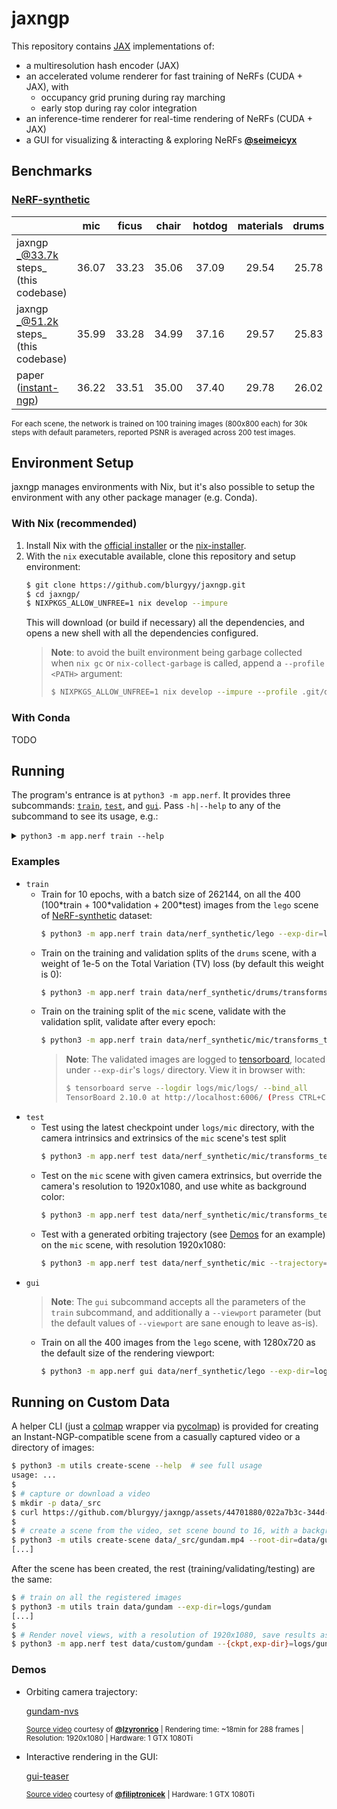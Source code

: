 jaxngp
======

This repository contains [JAX] implementations of:
* a multiresolution hash encoder (JAX)
* an accelerated volume renderer for fast training of NeRFs (CUDA + JAX), with
  * occupancy grid pruning during ray marching
  * early stop during ray color integration
* an inference-time renderer for real-time rendering of NeRFs (CUDA + JAX)
* a GUI for visualizing \& interacting \& exploring NeRFs **[@seimeicyx]**

Benchmarks
----------

### [NeRF-synthetic]

|                                            | mic   | ficus | chair | hotdog | materials | drums | ship  | lego  | average |
|:--- |:---:|:---:|:---:|:---:|:---:|:---:|:---:|:---:|:---:|
| jaxngp _@33.7k steps_ <br> (this codebase) | 36.07 | 33.23 | 35.06 | 37.09  | 29.54     | 25.78 | 30.93 | 36.08 | 32.973  |
| jaxngp _@51.2k steps_ <br> (this codebase) | 35.99 | 33.28 | 34.99 | 37.16  | 29.57     | 25.83 | 30.93 | 36.11 | 32.983  |
| paper ([instant-ngp])                      | 36.22 | 33.51 | 35.00 | 37.40  | 29.78     | 26.02 | 31.10 | 36.39 | 33.176  |

<sup>
For each scene, the network is trained on 100 training images (800x800 each) for 30k steps with
default parameters, reported PSNR is averaged across 200 test images.
</sup>

Environment Setup
-----------------

jaxngp manages environments with Nix, but it's also possible to setup the environment with any other package manager (e.g. Conda).

### With Nix (recommended)

1. Install Nix with the [official installer](https://nixos.org/download) or the [nix-installer](https://github.com/DeterminateSystems/nix-installer/releases).
2. With the `nix` executable available, clone this repository and setup environment:
   ```bash
   $ git clone https://github.com/blurgyy/jaxngp.git
   $ cd jaxngp/
   $ NIXPKGS_ALLOW_UNFREE=1 nix develop --impure
   ```
   This will download (or build if necessary) all the dependencies, and opens a new shell with all the dependencies configured.
   > **Note**: to avoid the built environment being garbage collected when `nix gc` or `nix-collect-garbage` is called, append a `--profile <PATH>` argument:
   > ```bash
   > $ NIXPKGS_ALLOW_UNFREE=1 nix develop --impure --profile .git/devshell.profile
   > ```

### With Conda

TODO

Running
-------

<!-- > **Note**: All the commands below are run after the environment has been setup. -->

The program's entrance is at `python3 -m app.nerf`.  It provides three subcommands: [`train`](./app/nerf/train.py), [`test`](./app/nerf/test.py), and [`gui`](./app/nerf/gui.py).  Pass `-h|--help` to any of the subcommand to see its usage, e.g.:

<details>
<summary>
  <code>python3 -m app.nerf train --help</code>
</summary>

```markdown
usage: __main__.py train [-h] --exp-dir PATH [--raymarch.diagonal-n-steps INT]
                         [--raymarch.perturb | --raymarch.no-perturb]
                         [--raymarch.density-grid-res INT] [--render.bg FLOAT FLOAT FLOAT]
                         [--render.random-bg | --render.no-random-bg]
                         [--scene.sharpness-threshold FLOAT] [--scene.world-scale FLOAT]
                         [--scene.resolution-scale FLOAT] [--scene.camera-near FLOAT]
                         [--logging {DEBUG,INFO,WARN,WARNING,ERROR,CRITICAL}] [--seed INT]
                         [--summary | --no-summary] [--frames-val PATH [PATH ...]]
                         [--ckpt {None}|PATH] [--lr FLOAT] [--tv-scale FLOAT] [--bs INT]
                         [--n-epochs INT] [--n-batches INT] [--data-loop INT] [--validate-every INT]
                         [--keep INT] [--keep-every {None}|INT]
                         [--raymarch-eval.diagonal-n-steps INT]
                         [--raymarch-eval.perturb | --raymarch-eval.no-perturb]
                         [--raymarch-eval.density-grid-res INT] [--render-eval.bg FLOAT FLOAT FLOAT]
                         [--render-eval.random-bg | --render-eval.no-random-bg]
                         PATH [PATH ...]

╭─ positional arguments ───────────────────────────────────────────────────────────────────────────╮
│ PATH [PATH ...]         directories or transform.json files containing data for training         │
│                         (required)                                                               │
╰──────────────────────────────────────────────────────────────────────────────────────────────────╯
╭─ arguments ──────────────────────────────────────────────────────────────────────────────────────╮
│ -h, --help              show this help message and exit                                          │
│ --exp-dir PATH          experiment artifacts are saved under this directory (required)           │
│ --frames-val PATH [PATH ...]                                                                     │
│                         directories or transform.json files containing data for validation       │
│                         (default: )                                                              │
│ --ckpt {None}|PATH      if specified, continue training from this checkpoint (default: None)     │
╰──────────────────────────────────────────────────────────────────────────────────────────────────╯
╭─ raymarch arguments ─────────────────────────────────────────────────────────────────────────────╮
│ raymarching/rendering options during training                                                    │
│ ──────────────────────────────────────────────────────────────────────────────────────────────── │
│ --raymarch.diagonal-n-steps INT                                                                  │
│                         for calculating the length of a minimal ray marching step, the NGP paper │
│                         uses 1024 (appendix E.1) (default: 1024)                                 │
│ --raymarch.perturb, --raymarch.no-perturb                                                        │
│                         whether to fluctuate the first sample along the ray with a tiny          │
│                         perturbation (default: True)                                             │
│ --raymarch.density-grid-res INT                                                                  │
│                         resolution for the auxiliary density/occupancy grid, the NGP paper uses  │
│                         128 (appendix E.2) (default: 128)                                        │
╰──────────────────────────────────────────────────────────────────────────────────────────────────╯
╭─ render arguments ───────────────────────────────────────────────────────────────────────────────╮
│ raymarching/rendering options during training                                                    │
│ ──────────────────────────────────────────────────────────────────────────────────────────────── │
│ --render.bg FLOAT FLOAT FLOAT                                                                    │
│                         background color for transparent parts of the image, has no effect if    │
│                         `random_bg` is True (default: 1.0 1.0 1.0)                               │
│ --render.random-bg, --render.no-random-bg                                                        │
│                         ignore `bg` specification and use random color for transparent parts of  │
│                         the image (default: True)                                                │
╰──────────────────────────────────────────────────────────────────────────────────────────────────╯
╭─ scene arguments ────────────────────────────────────────────────────────────────────────────────╮
│ raymarching/rendering options during training                                                    │
│ ──────────────────────────────────────────────────────────────────────────────────────────────── │
│ --scene.sharpness-threshold FLOAT                                                                │
│                         images with sharpness lower than this value will be discarded (default:  │
│                         -1.0)                                                                    │
│ --scene.world-scale FLOAT                                                                        │
│                         scale both the scene's camera positions and bounding box with this       │
│                         factor (default: 1.0)                                                    │
│ --scene.resolution-scale FLOAT                                                                   │
│                         scale input images in case they are too large, camera intrinsics are     │
│                         also scaled to match the updated image resolution. (default: 1.0)        │
│ --scene.camera-near FLOAT                                                                        │
│                         (default: 0.3)                                                           │
╰──────────────────────────────────────────────────────────────────────────────────────────────────╯
╭─ common arguments ───────────────────────────────────────────────────────────────────────────────╮
│ --logging {DEBUG,INFO,WARN,WARNING,ERROR,CRITICAL}                                               │
│                         log level (default: INFO)                                                │
│ --seed INT              random seed (default: 1000000007)                                        │
│ --summary, --no-summary                                                                          │
│                         display model information after model init (default: False)              │
╰──────────────────────────────────────────────────────────────────────────────────────────────────╯
╭─ train arguments ────────────────────────────────────────────────────────────────────────────────╮
│ training hyper parameters                                                                        │
│ ──────────────────────────────────────────────────────────────────────────────────────────────── │
│ --lr FLOAT              learning rate (default: 0.01)                                            │
│ --tv-scale FLOAT        scalar multiplied to total variation loss, set this to a positive value  │
│                         to enable calculation of TV loss (default: 0.0)                          │
│ --bs INT                batch size (default: 1048576)                                            │
│ --n-epochs INT          training epochs (default: 50)                                            │
│ --n-batches INT         batches per epoch (default: 1024)                                        │
│ --data-loop INT         loop within training data for this number of iterations, this helps      │
│                         reduce the effective dataloader overhead. (default: 1)                   │
│ --validate-every INT    will validate every `validate_every` epochs, set this to a large value   │
│                         to disable validation (default: 10)                                      │
│ --keep INT              number of latest checkpoints to keep (default: 1)                        │
│ --keep-every {None}|INT                                                                          │
│                         how many epochs should a new checkpoint to be kept (in addition to       │
│                         keeping the last `keep` checkpoints) (default: 8)                        │
╰──────────────────────────────────────────────────────────────────────────────────────────────────╯
╭─ raymarch-eval arguments ────────────────────────────────────────────────────────────────────────╮
│ raymarching/rendering options for validating during training                                     │
│ ──────────────────────────────────────────────────────────────────────────────────────────────── │
│ --raymarch-eval.diagonal-n-steps INT                                                             │
│                         for calculating the length of a minimal ray marching step, the NGP paper │
│                         uses 1024 (appendix E.1) (default: 1024)                                 │
│ --raymarch-eval.perturb, --raymarch-eval.no-perturb                                              │
│                         whether to fluctuate the first sample along the ray with a tiny          │
│                         perturbation (default: False)                                            │
│ --raymarch-eval.density-grid-res INT                                                             │
│                         resolution for the auxiliary density/occupancy grid, the NGP paper uses  │
│                         128 (appendix E.2) (default: 128)                                        │
╰──────────────────────────────────────────────────────────────────────────────────────────────────╯
╭─ render-eval arguments ──────────────────────────────────────────────────────────────────────────╮
│ raymarching/rendering options for validating during training                                     │
│ ──────────────────────────────────────────────────────────────────────────────────────────────── │
│ --render-eval.bg FLOAT FLOAT FLOAT                                                               │
│                         background color for transparent parts of the image, has no effect if    │
│                         `random_bg` is True (default: 0.0 0.0 0.0)                               │
│ --render-eval.random-bg, --render-eval.no-random-bg                                              │
│                         ignore `bg` specification and use random color for transparent parts of  │
│                         the image (default: False)                                               │
╰──────────────────────────────────────────────────────────────────────────────────────────────────╯
```

<sup>
  Above is just an example and might not reflect the state of the latest codebase.
</sup>
</details>

### Examples

* `train`
  * Train for 10 epochs, with a batch size of 262144, on all the 400 (100\*train + 100\*validation + 200\*test) images from the `lego` scene of [NeRF-synthetic] dataset:
    ```bash
    $ python3 -m app.nerf train data/nerf_synthetic/lego --exp-dir=logs/lego-trainvaltest --{n-epochs=10,bs=262144}
    ```
  * Train on the training and validation splits of the `drums` scene, with a weight of 1e-5 on the Total Variation (TV) loss (by default this weight is 0):
    ```bash
    $ python3 -m app.nerf train data/nerf_synthetic/drums/transforms_{train,val}.json --exp-dir=logs/drums-trainval --tv-scale=1e-5
    ```
  * Train on the training split of the `mic` scene, validate with the validation split, validate after every epoch:
    ```bash
    $ python3 -m app.nerf train data/nerf_synthetic/mic/transforms_train.json --frames-val=data/nerf_synthetic/mic/transforms_val.json --exp-dir=logs/mic --validate-every=1
    ```
    > **Note**: The validated images are logged to [tensorboard], located under `--exp-dir`'s `logs/` directory.  View it in browser with:
    > ```bash
    > $ tensorboard serve --logdir logs/mic/logs/ --bind_all
    > TensorBoard 2.10.0 at http://localhost:6006/ (Press CTRL+C to quit)
    > ```
* `test`
  * Test using the latest checkpoint under `logs/mic` directory, with the camera intrinsics and extrinsics of the `mic` scene's test split
    ```bash
    $ python3 -m app.nerf test data/nerf_synthetic/mic/transforms_test.json --ckpt=logs/mic/ --exp-dir=output
    ```
  * Test on the `mic` scene with given camera extrinsics, but override the camera's resolution to 1920x1080, and use white as background color:
    ```bash
    $ python3 -m app.nerf test data/nerf_synthetic/mic/transforms_test.json --ckpt=logs/mic/ --exp-dir=output --camera-override.{width=1920,height=1080} --render.bg 1 1 1
    ```
  * Test with a generated orbiting trajectory (see [Demos] for an example) on the `mic` scene, with resolution 1920x1080:
    ```bash
    $ python3 -m app.nerf test data/nerf_synthetic/mic --trajectory=orbit --ckpt=logs/mic/ --exp-dir=output --camera-override.{width=1920,height=1080}
    ```
* `gui`
  > **Note**: The `gui` subcommand accepts all the parameters of the `train` subcommand, and additionally a `--viewport` parameter (but the default values of `--viewport` are sane enough to leave as-is).
  * Train on all the 400 images from the `lego` scene, with 1280x720 as the default size of the rendering viewport:
    ```bash
    $ python3 -m app.nerf gui data/nerf_synthetic/lego --exp-dir=logs/gui-lego --viewport.{W=1280,H=720}
    ```

Running on Custom Data
----------------------

A helper CLI (just a [colmap] wrapper via [pycolmap]) is provided for creating an Instant-NGP-compatible scene from a casually captured video or a directory of images:

```bash
$ python3 -m utils create-scene --help  # see full usage
usage: ...
$
$ # capture or download a video
$ mkdir -p data/_src
$ curl https://github.com/blurgyy/jaxngp/assets/44701880/022a7b3c-344d-418f-aba0-0ccb9bfeb374 -Lo data/_src/gundam.mp4
$
$ # create a scene from the video, set scene bound to 16, with a background color model
$ python3 -m utils create-scene data/_src/gundam.mp4 --root-dir=data/gundam --matcher=Sequential --fps=5 --bound=16 --bg
[...]
```

After the scene has been created, the rest (training/validating/testing) are the same:

```bash
$ # train on all the registered images
$ python3 -m utils train data/gundam --exp-dir=logs/gundam
[...]
$
$ # Render novel views, with a resolution of 1920x1080, save results as images and a video (video shown below in the Demo section)
$ python3 -m app.nerf test data/custom/gundam --{ckpt,exp-dir}=logs/gundam --trajectory=orbit --camera-override.{width=1920,height=1080} --orbit.high=1 --save-as="video and images"
```

### Demos

* Orbiting camera trajectory:

  [gundam-nvs]

  <sup>[Source video][gundam-source] courtesy of **[@lzyronrico]** | Rendering time: \~18min for 288 frames | Resolution: 1920x1080 | Hardware: 1 GTX 1080Ti</sup>

* Interactive rendering in the GUI:

  [gui-teaser]

  <sup>[Source video][metasun-source] courtesy of **[@filiptronicek]** | Hardware: 1 GTX 1080Ti</sup>


[JAX]: <https://github.com/google/jax>
[instant-ngp]: <https://github.com/NVLabs/instant-ngp>
[colmap]: <https://github.com/colmap/colmap>
[pycolmap]: <https://github.com/colmap/pycolmap>
[tensorboard]: <https://github.com/tensorflow/tensorboard>

[@seimeicyx]: https://github.com/seimeicyx
[@lzyronrico]: https://github.com/lzyronrico
[@filiptronicek]: https://github.com/filiptronicek

[NeRF-synthetic]: <https://drive.google.com/drive/folders/1JDdLGDruGNXWnM1eqY1FNL9PlStjaKWi>

[gundam-source]: <https://github.com/blurgyy/jaxngp/assets/44701880/022a7b3c-344d-418f-aba0-0ccb9bfeb374>
[metasun-source]: <https://twitter.com/filiptronicek/status/1654894133801103360>

[gundam-nvs]: <https://github.com/blurgyy/jaxngp/assets/44701880/2ce8e57c-e179-469a-9ca2-10219fcba58d>
[gui-teaser]: <https://github.com/blurgyy/jaxngp/assets/44701880/b94dcd0f-a66d-404e-aee2-87f91ddf52fe>

[Demos]: <#demos>

